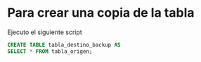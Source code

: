 # Para crear una copia de la tabla

Ejecuto el siguiente script

```sql
CREATE TABLE tabla_destino_backup AS
SELECT * FROM tabla_origen;
```
